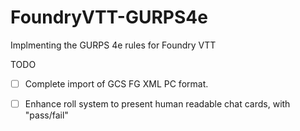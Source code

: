 # FoundryVTT-GURPS4e
Implmenting the GURPS 4e rules for Foundry VTT

TODO

- [ ] Complete import of GCS FG XML PC format.
	

- [ ] Enhance roll system to present human readable chat cards, with "pass/fail" 